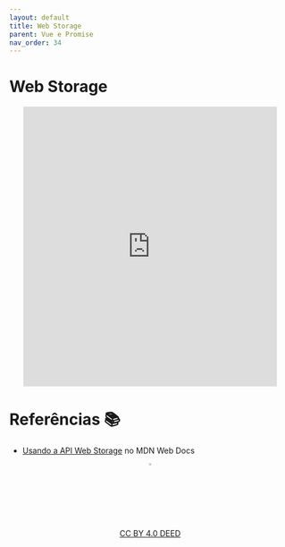 ```yaml
---
layout: default
title: Web Storage
parent: Vue e Promise
nav_order: 34
---
```


# Web Storage

<center>
<iframe src="https://cpw2.rpmhub.dev/web-storage/slides/index.html#/" title="Web Storage" width="90%" height="500" style="border:none;"></iframe>
</center>

# Referências 📚

* [Usando a API Web Storage](https://developer.mozilla.org/pt-BR/docs/Web/API/Web_Storage_API/Using_the_Web_Storage_API) no MDN Web Docs

<center>
<a href="https://github.com/rodrigoprestesmachado" target="blanck"><img src="../imgs/logo.png" alt="Rodrigo Prestes Machado" width="3%" height="3%" border=0 style="border:0; text-decoration:none; outline:none"></a><br/>
<a rel="license" href="http://creativecommons.org/licenses/by/4.0/">CC BY 4.0 DEED</a>

